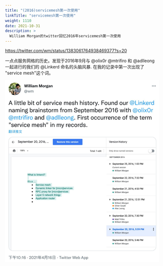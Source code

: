 ```yaml
---
title: "(2016)servicemesh第一次使用"
linkTitle: "servicemesh第一次使用"
weight: 1110
date: 2021-10-31
description: >
  William Morgan的twitter回忆2016年servicemesh第一次使用
---
```




https://twitter.com/wm/status/1383061764938469377?s=20

一点点服务网格的历史。发现于2016年9月与 @olix0r @mtrifiro 和 @adlleong 一起进行的我们的 @Linkerd 命名的头脑风暴. 在我的记录中第一次出现了 "service mesh"这个词。

![twitter](images/servicemesh-first-time/twitter.jpg)

